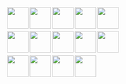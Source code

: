 #

<img align="left" width="50px" src="https://cdn.jsdelivr.net/gh/devicons/devicon/icons/typescript/typescript-original.svg" />
<img align="left" width="50px" src="https://cdn.jsdelivr.net/gh/devicons/devicon/icons/java/java-original-wordmark.svg" />
<img align="left" width="50px" src="https://cdn.jsdelivr.net/gh/devicons/devicon/icons/python/python-original.svg" />
<img align="left" width="50px" src="https://cdn.jsdelivr.net/gh/devicons/devicon/icons/rust/rust-plain.svg" />
<img align="left" width="50px" src="https://cdn.jsdelivr.net/gh/devicons/devicon/icons/go/go-original-wordmark.svg" />

</br>

#

<img align="left" width="50px" src="https://cdn.jsdelivr.net/gh/devicons/devicon/icons/react/react-original.svg" />
<img align="left" width="50px" src="https://cdn.jsdelivr.net/gh/devicons/devicon/icons/nodejs/nodejs-original.svg" />
<img align="left" width="50px" src="https://cdn.jsdelivr.net/gh/devicons/devicon/icons/spring/spring-original-wordmark.svg" />
<img align="left" width="50px" src="https://cdn.jsdelivr.net/gh/devicons/devicon/icons/mongodb/mongodb-original-wordmark.svg" />
<img align="left" width="50px" src="https://cdn.jsdelivr.net/gh/devicons/devicon/icons/docker/docker-original.svg" />

</br>

#

<a href="https://archlinux.org/">
    <img align="left" width="50px" src="https://cdn.jsdelivr.net/gh/devicons/devicon/icons/linux/linux-original.svg" />
</a>

<a href="https://github.com/i3/i3">
    <img align="left" width="50px" src="https://avatars.githubusercontent.com/u/7904352?s=200&v=4" />
</a>

<a href="https://github.com/tmux/tmux">
    <img align="left" width="50px" src="https://avatars.githubusercontent.com/u/12054114?s=200&v=4" />
</a>

<a href="https://neovim.io/">
    <img align="left" width="50px" src="https://cdn.jsdelivr.net/gh/devicons/devicon/icons/vim/vim-original.svg" />
</a>
